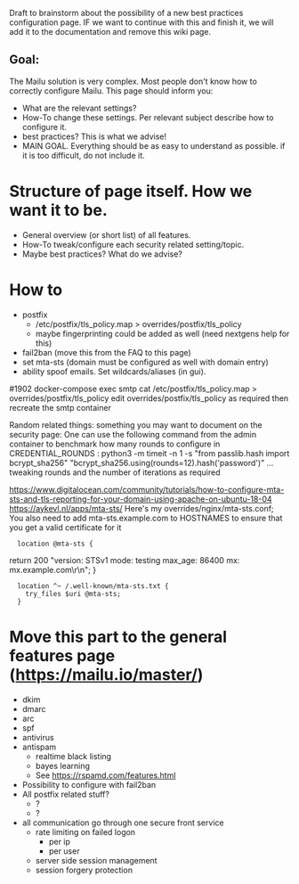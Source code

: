 Draft to brainstorm about the possibility of a new best practices configuration page. IF we want to continue with this and finish it, we will add it to the documentation and remove this wiki page.

## Goal: 
The Mailu solution is very complex. Most people don't know how to correctly configure Mailu. This page should inform you:
- What are the relevant settings?
- How-To change these settings. Per relevant subject describe how to configure it.
- best practices? This is what we advise! 
- MAIN GOAL. Everything should be as easy to understand as possible. if it is too difficult, do not include it.

# Structure of page itself. How we want it to be.
- General overview (or short list) of all features.
- How-To tweak/configure each security related setting/topic.
- Maybe best practices? What do we advise?

# How to	
- postfix
  - /etc/postfix/tls_policy.map > overrides/postfix/tls_policy 
  - maybe fingerprinting could be added as well (need nextgens help for this)
- fail2ban (move this from the FAQ to this page)
- set mta-sts (domain must be configured as well with domain entry)
- ability spoof emails. Set wildcards/aliases (in gui). 


#1902
docker-compose exec smtp cat /etc/postfix/tls_policy.map > overrides/postfix/tls_policy
edit overrides/postfix/tls_policy as required
then recreate the smtp container

Random related things:
something you may want to document on the security page: One can use the following command from the admin container to benchmark how many rounds to configure in CREDENTIAL_ROUNDS : python3 -m timeit -n 1 -s "from passlib.hash import bcrypt_sha256" "bcrypt_sha256.using(rounds=12).hash('password')" ... tweaking rounds and the number of iterations as required

https://www.digitalocean.com/community/tutorials/how-to-configure-mta-sts-and-tls-reporting-for-your-domain-using-apache-on-ubuntu-18-04
https://aykevl.nl/apps/mta-sts/
Here's my overrides/nginx/mta-sts.conf; You also need to add mta-sts.example.com to HOSTNAMES to ensure that you get a valid certificate for it

      location @mta-sts {
return 200 "version: STSv1
mode: testing
max_age: 86400
mx: mx.example.com\r\n";
      }

      location ^~ /.well-known/mta-sts.txt {
        try_files $uri @mta-sts;
      }

# Move this part to the general features page  (https://mailu.io/master/)
- dkim
- dmarc
- arc
- spf
- antivirus
- antispam
  - realtime black listing
  - bayes learning 
  - See https://rspamd.com/features.html
- Possibility to configure with fail2ban
- All postfix related stuff?
  - ?
  - ?
- all communication go through one secure front service
	- rate limiting on failed logon 
		- per ip
		- per user
	- server side session management 
	- session forgery protection
	